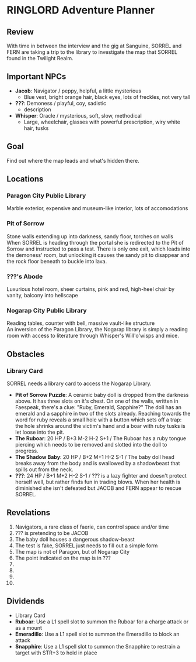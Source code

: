 # RINGLORD Adventure Planner

## Review
With time in between the interview and the gig at Sanguine, SORREL and FERN are taking a trip to the library to investigate the map that SORREL found in the Twilight Realm.

## Important NPCs
- **Jacob**: Navigator / peppy, helpful, a little mysterious
  - Blue vest, bright orange hair, black eyes, lots of freckles, not very tall
- **???**: Demoness / playful, coy, sadistic
  - description
- **Whisper**: Oracle / mysterious, soft, slow, methodical
  - Large, wheelchair, glasses with powerful prescription, wiry white hair, tusks

## Goal
Find out where the map leads and what's hidden there.

## Locations
### Paragon City Public Library
Marble exterior, expensive and museum-like interior, lots of accomodations

### Pit of Sorrow
Stone walls extending up into darkness, sandy floor, torches on walls  
When SORREL is heading through the portal she is redirected to the Pit of Sorrow and instructed to pass a test. There is only one exit, which leads into the demoness' room, but unlocking it causes the sandy pit to disappear and the rock floor beneath to buckle into lava.

### ???'s Abode
Luxurious hotel room, sheer curtains, pink and red, high-heel chair by vanity, balcony into hellscape

### Nogarap City Public Library
Reading tables, counter with bell, massive vault-like structure  
An inversion of the Paragon Library, the Nogarap library is simply a reading room with access to literature through Whisper's Will'o'wisps and mice.

## Obstacles
### Library Card
SORREL needs a library card to access the Nogarap Library.
- **Pit of Sorrow Puzzle**: A ceramic baby doll is dropped from the darkness above. It has three slots on it's chest. On one of the walls, written in Faespeak, there's a clue: "Ruby, Emerald, Sapphire?" The doll has an emerald and a sapphire in two of the slots already. Reaching towards the word for ruby reveals a small hole with a button which sets off a trap: the hole shrinks around the victim's hand and a boar with ruby tusks is let loose into the pit.
- **The Ruboar**: 20 HP / B+3 M-2 H-2 S+1 / The Ruboar has a ruby tongue piercing which needs to be removed and slotted into the doll to progress.
- **The Shadow Baby**: 20 HP / B+2 M+1 H-2 S-1 / The baby doll head breaks away from the body and is swallowed by a shadowbeast that spills out from the neck.
- **???**: 24 HP / B+1 M+2 H-2 S-1 / ??? is a lazy fighter and doesn't protect herself well, but rather finds fun in trading blows. When her health is diminished she isn't defeated but JACOB and FERN appear to rescue SORREL.

## Revelations
1. Navigators, a rare class of faerie, can control space and/or time
2. ??? is pretending to be JACOB
3. The baby doll houses a dangerous shadow-beast
4. The test is fake, SORREL just needs to fill out a simple form
5. The map is not of Paragon, but of Nogarap City
6. The point indicated on the map is in ???
7. 
8. 
9. 
10. 

## Dividends
- Library Card
- **Ruboar**: Use a L1 spell slot to summon the Ruboar for a charge attack or as a mount
- **Emeradillo**: Use a L1 spell slot to summon the Emeradillo to block an attack
- **Snapphire**: Use a L1 spell slot to summon the Snapphire to restrain a target with STR+3 to hold in place
